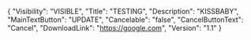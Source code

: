 {
  "Visibility": "VISIBLE",
  "Title": "TESTING",
  "Description": "KISSBABY",
  "MainTextButton": "UPDATE",
  "Cancelable": "false",
  "CancelButtonText": "Cancel",
  "DownloadLink": "https://google.com",
  "Version": "1.1"
}

